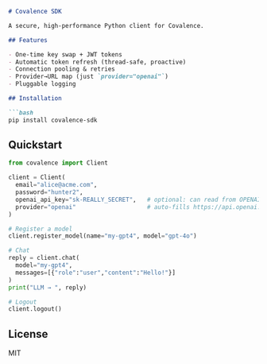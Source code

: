 ```markdown
# Covalence SDK

A secure, high‑performance Python client for Covalence.

## Features

- One‑time key swap + JWT tokens  
- Automatic token refresh (thread‑safe, proactive)  
- Connection pooling & retries  
- Provider→URL map (just `provider="openai"`)  
- Pluggable logging  

## Installation

```bash
pip install covalence-sdk
```

## Quickstart

```python
from covalence import Client

client = Client(
  email="alice@acme.com",
  password="hunter2",
  openai_api_key="sk-REALLY_SECRET",   # optional: can read from OPENAI_API_KEY
  provider="openai"                    # auto‑fills https://api.openai.com/v1
)

# Register a model
client.register_model(name="my-gpt4", model="gpt-4o")

# Chat
reply = client.chat(
  model="my-gpt4",
  messages=[{"role":"user","content":"Hello!"}]
)
print("LLM → ", reply)

# Logout
client.logout()
```

## License

MIT